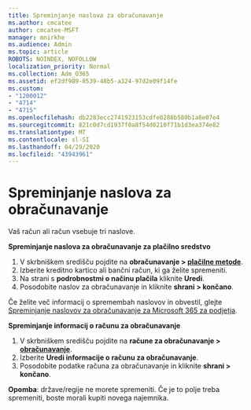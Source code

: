 ```yaml
---
title: Spreminjanje naslova za obračunavanje
ms.author: cmcatee
author: cmcatee-MSFT
manager: mnirkhe
ms.audience: Admin
ms.topic: article
ROBOTS: NOINDEX, NOFOLLOW
localization_priority: Normal
ms.collection: Adm_O365
ms.assetid: ef2df989-8539-48b5-a324-97d2e09f14fe
ms.custom:
- "1200012"
- "4714"
- "4715"
ms.openlocfilehash: db2283ecc2741923153cdfe0288b580b1a8e07e4
ms.sourcegitcommit: 821c0d7cd1937f0a8f54d0210f71b1d3ea374e82
ms.translationtype: MT
ms.contentlocale: sl-SI
ms.lasthandoff: 04/29/2020
ms.locfileid: "43943961"
---
```

# <a name="change-your-billing-address"></a>Spreminjanje naslova za obračunavanje

Vaš račun ali račun vsebuje tri naslove.

**Spreminjanje naslova za obračunavanje za plačilno sredstvo**

1. V skrbniškem središču pojdite na **obračunavanje > [plačilne metode](https://go.microsoft.com/fwlink/p/?linkid=2018806)**.
2. Izberite kreditno kartico ali bančni račun, ki ga želite spremeniti.
3. Na strani s **podrobnostmi o načinu plačila** kliknite **Uredi**.
4. Posodobite naslov za obračunavanje in kliknite **shrani > končano**.

Če želite več informacij o spremembah naslovov in obvestil, glejte [Spreminjanje naslovov za obračunavanje za Microsoft 365 za podjetja](https://docs.microsoft.com/microsoft-365/commerce/billing-and-payments/change-your-billing-addresses?view=o365-worldwide).

**Spreminjanje informacij o računu za obračunavanje**

1. V skrbniškem središču pojdite na **račune za obračunavanje > [obračunavanje](https://admin.microsoft.com/Adminportal/Home?source=applauncher#/BillingAccounts/billing-accounts)**.
2. Izberite **Uredi informacije o računu za obračunavanje**.
3. Posodobite podatke računa za obračunavanje in kliknite **shrani > končano**.

**Opomba**: države/regije ne morete spremeniti. Če je to polje treba spremeniti, boste morali kupiti novega najemnika.

